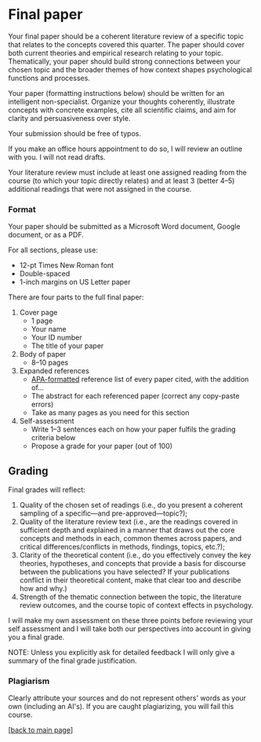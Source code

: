 
# Final paper

Your final paper should be a coherent literature review of a specific topic that relates to the concepts covered this quarter. The paper should cover both current theories and empirical research relating to your topic. Thematically, your paper should build strong connections between your chosen topic and the broader themes of how context shapes psychological functions and processes.

Your paper (formatting instructions below) should be written for an intelligent non-specialist. Organize your thoughts coherently, illustrate concepts with concrete examples, cite all scientific claims, and aim for clarity and persuasiveness over style.

Your submission should be free of typos.

If you make an office hours appointment to do so, I will review an outline with you. I will not read drafts.

Your literature review must include at least one assigned reading from the course (to which your topic directly relates) and at least 3 (better 4–5) additional readings that were not assigned in the course.

### Format

Your paper should be submitted as a Microsoft Word document, Google document, or as a PDF.

For all sections, please use:

-  12-pt Times New Roman font
-  Double-spaced
-  1-inch margins on US Letter paper

There are four parts to the full final paper:

1. Cover page
	- 1 page
	- Your name
	- Your ID number
	- The title of your paper
2. Body of paper
	-  8–10 pages
3. Expanded references
	- [APA-formatted](https://owl.purdue.edu/owl/research_and_citation/apa_style/apa_formatting_and_style_guide/reference_list_basic_rules.html) reference list of every paper cited, with the addition of...
	- The abstract for each referenced paper (correct any copy-paste errors)
	- Take as many pages as you need for this section
4. Self-assessment
    - Write 1–3 sentences each on how your paper fulfils the grading criteria below
    - Propose a grade for your paper (out of 100)

## Grading

Final grades will reflect:

1. Quality of the chosen set of readings (i.e., do you present a coherent sampling of a specific—and pre-approved—topic?);
2. Quality of the literature review text (i.e., are the readings covered in sufficient depth and explained in a manner that draws out the core concepts and methods in each, common themes across papers, and critical differences/conflicts in methods, findings, topics, etc.?);
3. Clarity of the theoretical content (i.e., do you effectively convey the key theories, hypotheses, and concepts that provide a basis for discourse between the publications you have selected? If your publications conflict in their theoretical content, make that clear too and describe how and why.)
4. Strength of the thematic connection between the topic, the literature review outcomes, and the course topic of context effects in psychology.

I will make my own assessment on these three points before reviewing your self assessment and I will take both our perspectives into account in giving you a final grade.

NOTE: Unless you explicitly ask for detailed feedback I will only give a summary of the final grade justification.


### Plagiarism

Clearly attribute your sources and do not represent others' words as your own (including an AI's). If you are caught plagiarizing, you will fail this course.

[[back to main page](../../casillas-mind3-spring2024-syllabus/)]
